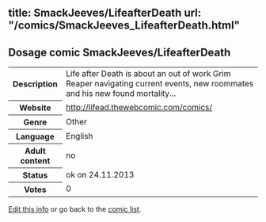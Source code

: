 title: SmackJeeves/LifeafterDeath
url: "/comics/SmackJeeves_LifeafterDeath.html"
---
Dosage comic SmackJeeves/LifeafterDeath
-----------------------------------------

<p id="msg"></p>
<script type="text/javascript">
if (window.location.search === '?edit_info_mail=sent_ok') {
  var elem = document.getElementById("msg");
  elem.innerHTML = 'Edited information sucessfully sent for review, which is usually done daily. Thanks!';
  elem.className = 'ok';
}
</script>
<table class="comicinfo">
<tr>
<th>Description</th><td>Life after Death is about an out of work Grim Reaper navigating current events, new roommates and his new found mortality...</td>
</tr>
<tr>
<th>Website</th><td><a href="http://lifead.thewebcomic.com/comics/">http://lifead.thewebcomic.com/comics/</a></td>
</tr>
<tr>
<th>Genre</th><td>Other</td>
</tr>
<tr>
<th>Language</th><td>English</td>
</tr>
<tr>
<th>Adult content</th><td>no</td>
</tr>
<tr>
<th>Status</th><td>ok on 24.11.2013</td>
</tr>
<tr>
<th>Votes</th><td>0</td>
</tr>
</table>

[Edit this info](SmackJeeves_LifeafterDeath_edit.html) or go back to the [comic list](../comic-index.html).
